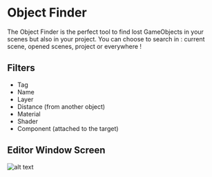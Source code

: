 # Object Finder 

The Object Finder is the perfect tool to find lost GameObjects in your scenes but also in your project. You can choose to search in : current scene, opened scenes, project or everywhere ! 

## Filters 

- Tag
- Name
- Layer
- Distance (from another object)
- Material
- Shader
- Component (attached to the target)

## Editor Window Screen
![alt text](https://i.ibb.co/QFT6YsY/Tool.png)
